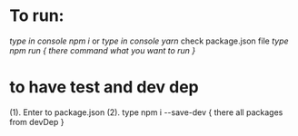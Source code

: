 # To run:
_type in console npm i_ or _type in console yarn_
check package.json file
_type npm run { there command what you want to run }_

# to have test and dev dep
(1). Enter to package.json
(2). type npm i --save-dev { there all packages from devDep }
